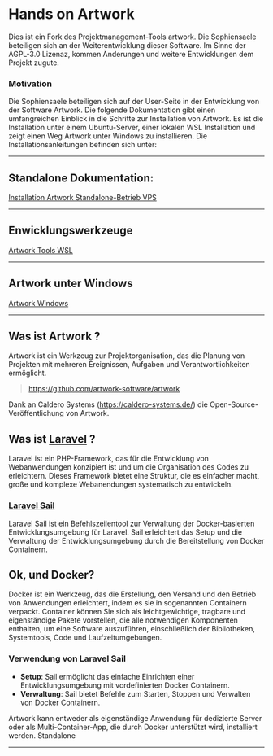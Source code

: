# Hands on Artwork

Dies ist ein Fork des Projektmanagement-Tools artwork.
Die Sophiensaele beteiligen sich an der Weiterentwicklung dieser Software. Im Sinne der AGPL-3.0 Lizenaz, kommen Änderungen und weitere Entwicklungen dem Projekt zugute.

### Motivation
Die Sophiensaele beteiligen sich auf der User-Seite in der Entwicklung von der Software Artwork.
 Die folgende Dokumentation gibt einen umfangreichen Einblick in die Schritte zur Installation von Artwork. Es ist die Installation unter einem Ubuntu-Server, 
 einer lokalen WSL Installation und zeigt einen Weg Artwork unter Windows zu installieren.
Die Installationsanleitungen befinden sich unter:

______________

## Standalone Dokumentation:

[Installation Artwork Standalone-Betrieb VPS](https://sophiensaele.github.io/artwork/Installation_Artwork%20_Standalone-Betrieb_VPS.html)

________________



## Enwicklungswerkzeuge


[Artwork Tools WSL](https://sophiensaele.github.io/artwork/artwork_tools_WSL.html)

____________

## Artwork unter Windows 


[Artwork Windows](https://sophiensaele.github.io/artwork/artwork_windows.html)




________________

## Was ist Artwork ? 


Artwork ist ein Werkzeug zur Projektorganisation, das die Planung von Projekten mit mehreren Ereignissen, Aufgaben und Verantwortlichkeiten ermöglicht. 

> https://github.com/artwork-software/artwork



Dank an Caldero Systems (https://caldero-systems.de/) die Open-Source-Veröffentlichung von Artwork.




## Was ist [Laravel](https://laravel.com/) ?

Laravel ist ein PHP-Framework, das für die Entwicklung von Webanwendungen konzipiert ist und um die Organisation des Codes zu erleichtern. Dieses Framework bietet eine Struktur, die es einfacher macht, große und komplexe Webanendungen systematisch zu entwickeln.



### [Laravel Sail](https://laravel.com/docs/11.x/sail)

Laravel Sail ist ein Befehlszeilentool zur Verwaltung der Docker-basierten Entwicklungsumgebung für Laravel. Sail erleichtert das Setup und die Verwaltung der Entwicklungsumgebung durch die Bereitstellung von Docker Containern.

## Ok, und Docker?

Docker ist ein Werkzeug, das die Erstellung, den Versand und den Betrieb von Anwendungen erleichtert, indem es sie in sogenannten Containern verpackt. Container können Sie sich als leichtgewichtige, tragbare und eigenständige Pakete vorstellen, die alle notwendigen Komponenten enthalten, um eine Software auszuführen, einschließlich der Bibliotheken, Systemtools, Code und Laufzeitumgebungen.


### Verwendung von Laravel Sail

- **Setup**: Sail ermöglicht das einfache Einrichten einer Entwicklungsumgebung mit vordefinierten Docker Containern.
- **Verwaltung**: Sail bietet Befehle zum Starten, Stoppen und Verwalten von Docker Containern.




Artwork kann entweder als eigenständige Anwendung für dedizierte Server oder als Multi-Container-App, die durch Docker unterstützt wird, installiert werden.
Standalone


_______________________________


